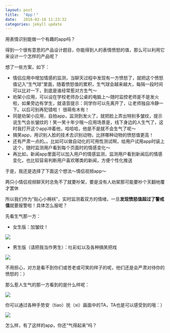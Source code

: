 ```yaml
---
layout: post
title:  "App！"
date:   2016-02-18 11:23:32
categories: jekyll update
---
```

用表情识别能做一个有趣的app吗？

得到一个很有意思的产品设计题目，你能得到人的表情愤怒的值，那么可以利用它来设计一个怎样的产品呢？


想了一些方案，如下：

* 情侣应用中增加情感的监测，当聊天过程中发现有一方愤怒了，就把这个愤怒值记入“生气球”里面，随着愤怒值的累积，生气球会越来越大，每隔一段时间可以比对一下，到底是谁经常惹对方生气～
* 劝架小应用，可以设在学校老师办公桌的电脑上～随时监控老师是不是发火啦，如果旁边有学生，就语音提示：同学你可以先离开了，让老师独自冷静一下。以后可别再犯错啦！  很萌有木有！
* 同是劝架小应用，自拍app，监测到发火了，就把脸上弄出特别多皱纹，提示说生气会长皱纹的！笑一笑十年少哦～应用场景是，线下身边的人生气了，这时我打开这个app冲着他，哈哈哈，他是不是就不会生气了呢～
* 搞笑app，用识别人脸的技术去识别动物，比拼哪种动物的愤怒值更高！
* 还有严肃一点的。。比如可以做自动化的可用性测试啊，给用户试用app时装上这个，随时监测用户看到每个页面时的情感变化～
* 再比如，新闻app里面可以加入用户的情感监测，监测用户看到新闻后的情感变化，也比较容易判断用户喜欢哪类的新闻，方便个性化推送

于是，我还是选择了下面这个想法～情侣视频app～

两只小情侣视频聊天时总免不了就要吵架，要是没有人劝架那可能要吵个天翻地覆才罢休

所以我们作为“贴心小棉袄”，实时监测着双方的情绪，一旦**发现愤怒值超过了警戒值**就要报警啦！具体怎么报呢？

先看生气那一方：

* 女生版：加皱纹！

![](/images/16-02-18-2.png)


* 男生版（请把我当作男生）：吐彩虹以及各种搞笑把戏

![](/images/16-02-18-1.png)

不用担心，对方是看不到你们或苍老或可笑的样子的呢，他们还是会严肃对待你的愤怒的：）

那么惹人生气的那一方看到的是什么样呢：

![](/images/16-02-18-3.png)

你可以通过各种手势安（tiao）抚（xi）画面中的TA，TA也是可以感受到的哦：）

![](/images/16-02-18-4.png)

怎么样，有了这样的app，你还“气得起来”吗？





 